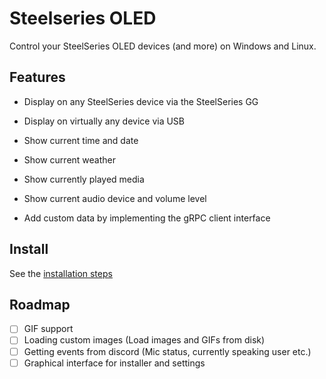 # Steelseries OLED

Control your SteelSeries OLED devices (and more) on Windows and Linux.

## Features

- Display on any SteelSeries device via the SteelSeries GG
- Display on virtually any device via USB

- Show current time and date
- Show current weather
- Show currently played media
- Show current audio device and volume level

- Add custom data by implementing the gRPC client interface

## Install

See the [installation steps](docs/install.md)

## Roadmap

- [ ] GIF support
- [ ] Loading custom images (Load images and GIFs from disk)
- [ ] Getting events from discord (Mic status, currently speaking user etc.)
- [ ] Graphical interface for installer and settings
